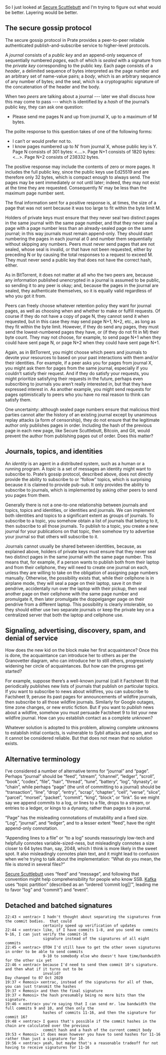 So I just looked at [Secure Scuttlebutt](secure-scuttlebutt.md) and
I’m trying to figure out what would be better.  Layering would be
better.

The secure gossip protocol
--------------------------

The secure gossip protocol in Prate provides a peer-to-peer reliable
authenticated publish-and-subscribe service to higher-level protocols.

A *journal* consists of a *public key* and an append-only sequence of
sequentially numbered *pages*, each of which is *sealed* with a
signature from the *private key* corresponding to the public key.
Each page consists of a *header*, a delimited sequence of bytes
interpreted as the page number and an arbitrary set of name-value
pairs; a *body*, which is an arbitrary sequence of any number of
bytes; and the seal, which is a cryptographic signature of the
concatenation of the header and the body.

When two *peers* are talking about a journal --- later we shall
discuss how this may come to pass --- which is identified by a *hash*
of the journal’s public key, they can ask one question:

- Please send me pages N and up from journal X, up to a maximum of M
  bytes.

The polite response to this question takes of one of the following
forms:

- I can’t or would prefer not to.
- I know pages numbered up to N’ from journal X, whose public key is
  Y.  Page N consists of 301 bytes: <....>.  Page N+1 consists of 1820
  bytes: <...>.  Page N+2 consists of 238332 bytes.

The positive response may include the contents of zero or more pages.
It includes the full public key, since the public keys use Ed25519 and
are therefore only 32 bytes, which is compact enough to always send.
The pages may be sent immediately or not until later; indeed, they may
not exist at the time they are requested.  Consequently N’ may be less
than the maximum page number sent.

The final information sent for a positive response is, at times, the
size of a page that was not sent because it was too large to fit
within the byte limit M.

Holders of private keys must ensure that they never seal two distinct
pages in the same journal with the same page number, and that they
never seal a page with a page number less than an already-sealed page
on the same journal; in this way journals must remain append-only.
They should start numbering the pages in each journal at 0 and number
them sequentially without skipping any numbers.  Peers must never send
pages that are not sealed, whose seal is invalid, or that have not
been requested, either by preceding N or by causing the total
responses to a request to exceed M.  They must never send a public key
that does not have the correct hash, either.

As in BitTorrent, it does not matter at all who the two peers are,
because any information published unencrypted in a journal is assumed
to be public, so sending it to any peer is okay; and, because the
pages in the journal are sealed, they authenticate themselves, so it
is equally valid regardless of who you got it from.

Peers can freely choose whatever retention policy they want for
journal pages, as well as choosing when and whether to make or fulfill
requests.  Of course if they do not have a copy of page N, they cannot
send it when requested, but in this case they may send page N+1, N+2,
etc., as long as they fit within the byte limit.  However, if they do
send any pages, they must send the lowest-numbered pages they have, or
(if they do not fit in M) their byte count.  They may not choose, for
example, to send page N+1 when they could have sent page N, or page
N+2 when they could have sent page N+1.

Again, as in BitTorrent, you might choose which peers and journals to
devote your resources to based on your past interactions with them
and/or their identities.  For example, if a peer asks you for pages
from journal X, you might ask them for pages from the same journal,
especially if you couldn’t satisfy their request.  And if they do
satisfy your requests, you might prioritize satisfying their requests
in the future, perhaps even subscribing to journals you aren’t really
interested in, but that they have expressed interest in.  As another
example, you might send requests for pages optimistically to peers who
you have no real reason to think can satisfy them.

One uncertainty: although sealed page numbers ensure that malicious
third parties cannot alter the history of an existing journal except
by unanimous replay attacks (a form of censorship), they do not ensure
that the legitimate author only publishes pages in order.  Including
the hash of the previous page in each new page, like Secure
Scuttlebutt, Bitcoin, and Git, would prevent the author from
publishing pages out of order.  Does this matter?

Journals, topics, and identities
--------------------------------

An *identity* is an agent in a distributed system, such as a human or
a running program.  A *topic* is a set of messages an identity might
want to subscribe to.  Prate’s gossip protocol, described above, does
not directly provide the ability to subscribe to or “follow” topics,
which is surprising because it is claimed to provide pub-sub.  It only
provides the ability to subscribe to journals, which is implemented by
asking other peers to send you pages from them.

Generally there is not a one-to-one relationship between journals and
topics, topics and identities, or identities and journals.  We can
implement both identities and topics to a significant extent as groups
of journals.  To subscribe to a topic, you somehow obtain a list of
journals that belong to it, then subscribe to all those journals.  To
publish to a topic, you create a new journal for your publications on
that topic, then somehow try to advertise your journal so that others
will subscribe to it.

Journals cannot usually be shared between identities, because, as
explained above, holders of private keys must ensure that they never
seal two distinct pages in the same journal with the same page number.
This means that, for example, if a person wants to publish both from
their laptop and from their cellphone, they will need to create one
journal on each, unless they are willing to take on the obligation of
assigning page numbers manually.  Otherwise, the possibility exists
that, while their cellphone is in airplane mode, they will seal a page
on their laptop, save it on their pendrive, accidentally run over the
laptop with their pickup, then seal another page on their cellphone
with the same page number and promulgate it, then later promulgate the
doppelganger page on their pendrive from a different laptop.  This
possibility is clearly intolerable, so they should either use two
separate journals or keep the private key on a centralized server that
both the laptop and cellphone use.

Signaling, advertising, discovery, spam, and denial of service
--------------------------------------------------------------

How does the new kid on the block make her first acquaintance?  Once
this is done, the acquaintance can introduce her to others as per the
Granovetter diagram, who can introduce her to still others,
progressively widening her circle of acquaintances.  But how can the
progress get started?

For example, suppose there’s a well-known journal (call it Factsheet
9) that periodically publishes new lists of journals that publish on
particular topics.  If you want to subscribe to news about wildfires,
you can subscribe to Factsheet 9, peruse its past pages for
announcements of wildfire journals, then subscribe to all those
wildfire journals.  Similarly for Google outages, time zone changes,
or new erotic fiction.  But if you want to *publish* news about a
wildfire, somehow you must persuade Factsheet 9 to list your new
wildfire journal.  How can you establish contact as a complete
unknown?

Whatever solution is adopted to this problem, allowing complete
unknowns to establish initial contacts, is vulnerable to Sybil attacks
and spam, and so it cannot be considered reliable.  But that does not
mean that no solution exists.

Alternative terminology
-----------------------

I’ve considered a number of alternative terms for “journal” and
“page”.  Perhaps “journal” should be “feed”, “stream”, “channel”,
“ledger”, “scroll”, “book”, “codex”, “file”, “hair”, “thread”, “tune”,
“battery”, “log”, “dynasty”, or “chain”, while perhaps “page” (the
unit of committing to a journal) should be “transaction”, “line”,
“drop”, “entry”, “scrap”, “chapter”, “cell”, “verse”, “slice”,
“parcel”, “morsel”, “packet”, “commit”, “king”, “block”, or “link”.
So we might say we append commits to a log, or lines to a file, drops
to a stream, or entries to a ledger, or kings to a dynasty, rather
than pages to a journal.

“Page” has the misleading connotations of mutability and a fixed
size. “Log”, “journal”, and “ledger”, and to a lesser extent “feed”,
have the right append-only connotation.

“Appending lines to a file” or “to a log” sounds reassuringly low-tech
and helpfully connotes variable-sized-ness, but misleadingly connotes
a size closer to 64 bytes than, say, 2048, which I think is more
likely in the sweet spot.  It also misleadingly connotes plain text,
and it might lead to confusion when we’re trying to talk about the
implementation: “What do you mean, the file is stored in several
files?”

[Secure Scuttlebutt](secure-scuttlebutt.md) uses “feed” and “message”,
and following that convention might help comprehensibility for people
who know SSB.  [Kafka](ccn-streams.md) uses “topic partition”
(described as an “ordered ‘commit log[]’”, leading me to favor “log”
and “commit”) and “event”.

Detached and batched signatures
-------------------------------

    22:43 < xentrac> I hadn't thought about separating the signatures from the commit bodies.  that could 
                     certainly speed up verification of updates
    22:44 < xentrac> like, if I have commits 1-8, and you send me commits 9-16, I can just verify the commit-16 
                     signature instead of the signatures of all eight commits
    22:45 < xentrac> OTOH I'd still have to get the other seven signatures in order to be able to send commits 
                     9-10 to somebody else who doesn't have time/bandwidth for the other six yet
    22:46 < xentrac> because I'd need to send them commit 10's signature.  and then what if it turns out to be 
                     invalid?
    Day changed to 07 Oct 2020
    19:37 < Remosi> xentrac, instead of the signatures for all of them, you can just transmit the hashes
    19:37 < Remosi> and then the final signature
    19:37 < Remosi> the hash presumably being no more bits than the signature.
    19:46 < xentrac> you're saying that I can send mr. low bandwidth the full commits 9 and 10, and then only the 
                     hashes of commits 11-16, and then the signature for commit 16?
    19:48 < xentrac> I guess that's possible if the commit hashes in the chain are calculated over the previous 
                     commit hash and a hash of the current commit body
    19:53 < Remosi> it does mean however you have to send hashes for 11-16 rather than just a signature for 10.
    19:56 < xentrac> yeah, but maybe that's a reasonable tradeoff for not having to receive signatures for 11-16
